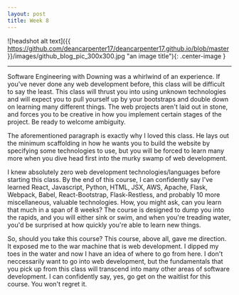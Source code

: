 ```yaml
---
layout: post
title: Week 8
---
```


![headshot alt text]({{ https://github.com/deancarpenter17/deancarpenter17.github.io/blob/master }}/images/github_blog_pic_300x300.jpg "an image title"){: .center-image }

***

Software Engineering with Downing was a whirlwind of an experience. If you've never done any web development before, this class will be difficult to say the least. This class will thrust you into using unknown technologies and will expect you to pull yourself up by your bootstraps and double down on learning many different things. The web projects aren't laid out in stone, and forces you to be creative in how you implement certain stages of the project. Be ready to welcome ambiguity.

The aforementioned paragraph is exactly why I loved this class. He lays out the minimum scaffolding in how he wants you to build the website by specifying some technologies to use, but you will be forced to learn many more when you dive head first into the murky swamp of web development. 

I knew absolutely zero web development technologies/languages before starting this class. By the end of this course, I can confidently say I've learned React, Javascript, Python, HTML, JSX, AWS, Apache, Flask, Webpack, Babel, React-Bootstrap, Flask-Restless, and probably 10 more miscellaneous, valuable technologies. How, you might ask, can you learn that much in a span of 8 weeks? The course is designed to dump you into the rapids, and you will either sink or swim, and when you're treading water, you'd be surprised at how quickly you're able to learn new things.

So, should you take this course? This course, above all, gave me direction. It exposed me to the war machine that is web development. I dipped my toes in the water and now I have an idea of where to go from here. I don't neccessarily want to go into web development, but the fundamentals that you pick up from this class will transcend into many other areas of software development. I can confidently say, yes, go get on the waitlist for this course. You won't regret it.
